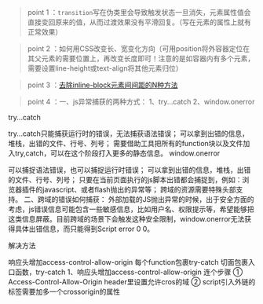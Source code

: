 > point 1 ：`transition`写在伪类里会导致触发状态一旦消失，元素属性值会直接变回原来的值，从而过渡效果没有平滑回复。（写在元素的属性上就有正常效果）

> point 2 ：如何用CSS改变长、宽变化方向（可用position将外容器定位在其父元素的需要位置上，再改变长度即可！注意的是如容器内有多个元素，需要设置line-height或text-align将其他元素归位）

> point 3 ：[去除inline-block元素间间距的N种方法](http://www.zhangxinxu.com/wordpress/2012/04/inline-block-space-remove-%E5%8E%BB%E9%99%A4%E9%97%B4%E8%B7%9D/)

> point 4 ：一、js异常捕获的两种方式：
1、try...catch
2、window.onerror

try...catch

try...catch只能捕获运行时的错误，无法捕获语法错误；
可以拿到出错的信息，堆栈，出错的文件、行号、列号；
需要借助工具把所有的function块以及文件加入try,catch，可以在这个阶段打入更多的静态信息。
window.onerror

可以捕捉语法错误，也可以捕捉运行时错误；
可以拿到出错的信息，堆栈，出错的文件、行号、列号；
只要在当前页面执行的js脚本出错都会捕捉到，例如：浏览器插件的javascript、或者flash抛出的异常等；
跨域的资源需要特殊头部支持。
二、跨域的错误如何捕获：
外部加载的JS抛出异常的时候，出于安全方面的考虑，js错误信息可能包含一些敏感信息，比如用户名、权限提示等，希望能够把这类信息屏蔽。目前跨域的场景下会触发这种安全限制，window.onerror无法获得具体出错信息，而只能得到Script error 0 0。

解决方法

响应头增加access-control-allow-origin
每个function包裹try-catch
切面包裹入口函数，try-catch
1、响应头增加access-control-allow-origin
连个步骤
① Access-Control-Allow-Origin header里设置允许cros的域
② script引入外链的标签需要加多一个crossorigin的属性